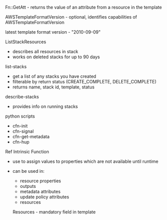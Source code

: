 Fn::GetAtt - returns the value of an attribute from a resource in the template

AWSTemplateFormatVersion - optional, identifies capabilities of AWSTemplateFormatVersion

latest template format version - "2010-09-09"


ListStackResources
- describes all resources in stack
- works on deleted stacks for up to 90 days

list-stacks
- get a list of any stacks you have created
- filterable by return status (CREATE_COMPLETE, DELETE_COMPLETE)
- returns name, stack id, template, status

describe-stacks
- provides info on running stacks  



python scripts
- cfn-init
- cfn-signal
- cfn-get-metadata
- cfn-hup

Ref Intrinsic Function
- use to assign values to properties which are not available until runtime
- can be used in:
  - resource properties
  - outputs
  - metadata attributes
  - update policy attributes
  - resources


  Resources - mandatory field in template
